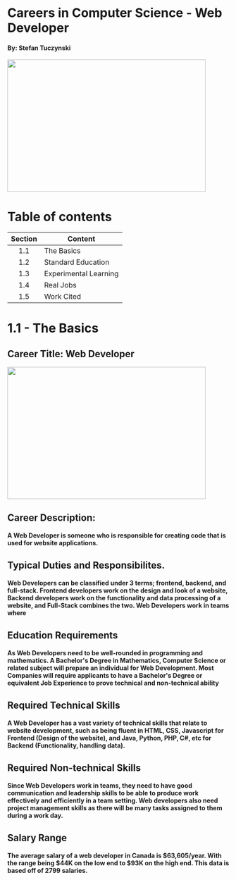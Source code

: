 # Careers in Computer Science - Web Developer
#### By: Stefan Tuczynski

<img src="https://images.techopedia.com/images/uploads/web-developer.jpg" width="450" height="300">

# Table of contents

|  Section  |        Content        |
| :-------: | --------------------- |
| 1.1       | The Basics            |
| 1.2       | Standard Education    |
| 1.3       | Experimental Learning |
| 1.4       | Real Jobs             |
| 1.5       | Work Cited            |

# 1.1 - The Basics

## **Career Title:** Web Developer

<img src="https://www.ironhack.com/static/287f23f4c46b052fc5c841f0e2b452c2/c1157/web.png" width="450" height="300">

## Career Description:
#### A Web Developer is someone who is responsible for creating code that is used for website applications. 

## Typical Duties and Responsibilites. 
#### Web Developers can be classified under 3 terms; frontend, backend, and full-stack. Frontend developers work on the design and look of a website, Backend developers work on the functionality and data processing of a website, and Full-Stack combines the two. Web Developers work in teams where 

## Education Requirements
#### As Web Developers need to be well-rounded in programming and mathematics. A Bachelor's Degree in Mathematics, Computer Science or related subject will prepare an individual for Web Development. Most Companies will require applicants to have a Bachelor's Degree or equivalent Job Experience to prove technical and non-technical ability 

## Required Technical Skills
#### A Web Developer has a vast variety of technical skills that relate to website development, such as being fluent in HTML, CSS, Javascript for Frontend (Design of the website), and Java, Python, PHP, C#, etc for Backend (Functionality, handling data). 

## Required Non-technical Skills
#### Since Web Developers work in teams, they need to have good communication and leadership skills to be able to produce work effectively and efficiently in a team setting. Web developers also need project management skills as there will be many tasks assigned to them during a work day. 

## Salary Range
#### The average salary of a web developer in Canada is $63,605/year. With the range being $44K on the low end to $93K on the high end. This data is based off of 2799 salaries. 







